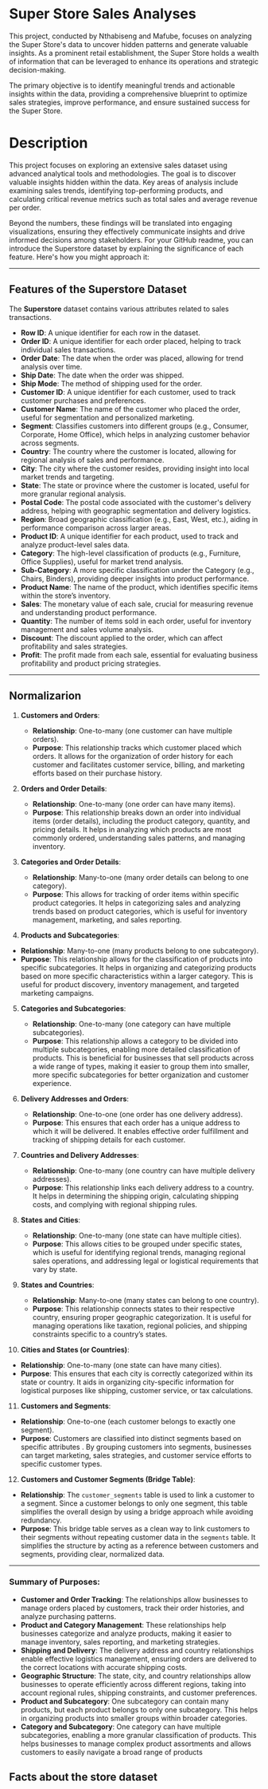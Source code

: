 # Super Store Sales Analyses

This project, conducted by Nthabiseng and Mafube, focuses on analyzing the Super Store's data to uncover hidden patterns and generate valuable insights. As a prominent retail establishment, the Super Store holds a wealth of information that can be leveraged to enhance its operations and strategic decision-making.

The primary objective is to identify meaningful trends and actionable insights within the data, providing a comprehensive blueprint to optimize sales strategies, improve performance, and ensure sustained success for the Super Store.

# Description
This project focuses on exploring an extensive sales dataset using advanced analytical tools and methodologies. The goal is to discover valuable insights hidden within the data. Key areas of analysis include examining sales trends, identifying top-performing products, and calculating critical revenue metrics such as total sales and average revenue per order.

Beyond the numbers, these findings will be translated into engaging visualizations, ensuring they effectively communicate insights and drive informed decisions among stakeholders.
For your GitHub readme, you can introduce the Superstore dataset by explaining the significance of each feature. Here's how you might approach it:

---

## Features of the Superstore Dataset

The **Superstore** dataset contains various attributes related to sales transactions. 

- **Row ID**: A unique identifier for each row in the dataset.
- **Order ID**: A unique identifier for each order placed, helping to track individual sales transactions.
- **Order Date**: The date when the order was placed, allowing for trend analysis over time.
- **Ship Date**: The date when the order was shipped.
- **Ship Mode**: The method of shipping used for the order.
- **Customer ID**: A unique identifier for each customer, used to track customer purchases and preferences.
- **Customer Name**: The name of the customer who placed the order, useful for segmentation and personalized marketing.
- **Segment**: Classifies customers into different groups (e.g., Consumer, Corporate, Home Office), which helps in analyzing customer behavior across segments.
- **Country**: The country where the customer is located, allowing for regional analysis of sales and performance.
- **City**: The city where the customer resides, providing insight into local market trends and targeting.
- **State**: The state or province where the customer is located, useful for more granular regional analysis.
- **Postal Code**: The postal code associated with the customer's delivery address, helping with geographic segmentation and delivery logistics.
- **Region**: Broad geographic classification (e.g., East, West, etc.), aiding in performance comparison across larger areas.
- **Product ID**: A unique identifier for each product, used to track and analyze product-level sales data.
- **Category**: The high-level classification of products (e.g., Furniture, Office Supplies), useful for market trend analysis.
- **Sub-Category**: A more specific classification under the Category (e.g., Chairs, Binders), providing deeper insights into product performance.
- **Product Name**: The name of the product, which identifies specific items within the store’s inventory.
- **Sales**: The monetary value of each sale, crucial for measuring revenue and understanding product performance.
- **Quantity**: The number of items sold in each order, useful for inventory management and sales volume analysis.
- **Discount**: The discount applied to the order, which can affect profitability and sales strategies.
- **Profit**: The profit made from each sale, essential for evaluating business profitability and product pricing strategies.

---

## Normalizarion

1. **Customers and Orders**:
   - **Relationship**: One-to-many (one customer can have multiple orders).
   - **Purpose**: This relationship tracks which customer placed which orders. It allows for the organization of order history for each customer and facilitates customer service, billing, and marketing efforts based on their purchase history.

2. **Orders and Order Details**:
   - **Relationship**: One-to-many (one order can have many items).
   - **Purpose**: This relationship breaks down an order into individual items (order details), including the product category, quantity, and pricing details. It helps in analyzing which products are most commonly ordered, understanding sales patterns, and managing inventory.

3. **Categories and Order Details**:
   - **Relationship**: Many-to-one (many order details can belong to one category).
   - **Purpose**: This allows for tracking of order items within specific product categories. It helps in categorizing sales and analyzing trends based on product categories, which is useful for inventory management, marketing, and sales reporting.

4.  **Products and Subcategories**:
   - **Relationship**: Many-to-one (many products belong to one subcategory).
   - **Purpose**: This relationship allows for the classification of products into specific subcategories. It helps in organizing and categorizing products based on more specific characteristics within a larger category. This is useful for product discovery, inventory management, and targeted marketing campaigns.

5. **Categories and Subcategories**:
   - **Relationship**: One-to-many (one category can have multiple subcategories).
   - **Purpose**: This relationship allows a category to be divided into multiple subcategories, enabling more detailed classification of products. This is beneficial for businesses that sell products across a wide range of types, making it easier to group them into smaller, more specific subcategories for better organization and customer experience.


6. **Delivery Addresses and Orders**:
   - **Relationship**: One-to-one (one order has one delivery address).
   - **Purpose**: This ensures that each order has a unique address to which it will be delivered. It enables effective order fulfillment and tracking of shipping details for each customer.

7. **Countries and Delivery Addresses**:
   - **Relationship**: One-to-many (one country can have multiple delivery addresses).
   - **Purpose**: This relationship links each delivery address to a country. It helps in determining the shipping origin, calculating shipping costs, and complying with regional shipping rules.

8. **States and Cities**:
   - **Relationship**: One-to-many (one state can have multiple cities).
   - **Purpose**: This allows cities to be grouped under specific states, which is useful for identifying regional trends, managing regional sales operations, and addressing legal or logistical requirements that vary by state.

9. **States and Countries**:
   - **Relationship**: Many-to-one (many states can belong to one country).
   - **Purpose**: This relationship connects states to their respective country, ensuring proper geographic categorization. It is useful for managing operations like taxation, regional policies, and shipping constraints specific to a country’s states.

10. **Cities and States (or Countries)**:
   - **Relationship**: One-to-many (one state can have many cities).
   - **Purpose**: This ensures that each city is correctly categorized within its state or country. It aids in organizing city-specific information for logistical purposes like shipping, customer service, or tax calculations.
11. **Customers and Segments**:
   - **Relationship**: One-to-one (each customer belongs to exactly one segment).
   - **Purpose**: Customers are classified into distinct segments based on specific attributes . By grouping customers into segments, businesses can target marketing, sales strategies, and customer service efforts to specific customer types.

12. **Customers and Customer Segments (Bridge Table)**:
   - **Relationship**: The `customer_segments` table is used to link a customer to a segment. Since a customer belongs to only one segment, this table simplifies the overall design by using a bridge approach while avoiding redundancy.
   - **Purpose**: This bridge table serves as a clean way to link customers to their segments without repeating customer data in the `segments` table. It simplifies the structure by acting as a reference between customers and segments, providing clear, normalized data.
---

### Summary of Purposes:
- **Customer and Order Tracking**: The relationships allow businesses to manage orders placed by customers, track their order histories, and analyze purchasing patterns.
- **Product and Category Management**: These relationships help businesses categorize and analyze products, making it easier to manage inventory, sales reporting, and marketing strategies.
- **Shipping and Delivery**: The delivery address and country relationships enable effective logistics management, ensuring orders are delivered to the correct locations with accurate shipping costs.
- **Geographic Structure**: The state, city, and country relationships allow businesses to operate efficiently across different regions, taking into account regional rules, shipping constraints, and customer preferences.
- **Product and Subcategory**: One subcategory can contain many products, but each product belongs to only one subcategory. This helps in organizing products into smaller groups within broader categories.
- **Category and Subcategory**: One category can have multiple subcategories, enabling a more granular classification of products. This helps businesses to manage complex product assortments and allows customers to easily navigate a broad range of products

## Facts about the store dataset


